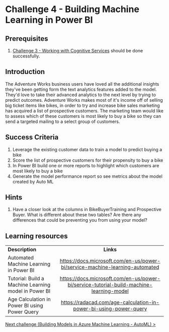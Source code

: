 # Challenge 4 - Building Machine Learning in Power BI

## Prerequisites

1. [Challenge 3 - Working with Cognitive Services](./03-CognitiveServices.md) should be done successfully.

## Introduction
The Adventure Works business users have loved all the additional insights they've been getting form the text analytics features added to the model.  They'd love to take their advanced analytics to the next level by trying to predict outcomes.  Adventure Works makes most of it's income off of selling big ticket items like bikes, in order to try and increase bike sales marketing has acquired a list of prospective customers.   The marketing team would like to assess which of these customers is most likely to buy a bike so they can send a targeted mailing to a select group of customers.

## Success Criteria
1.  Leverage the existing customer data to train a model to predict buying a bike
1.  Score the list of prospective customers for their propensity to buy a bike
1.  In Power BI build one or more reports to highlight which customers are most likely to buy a bike
1.  Generate the model performance report so see metrics about the model created by Auto ML

## Hints

1.  Have a closer look at the columns in BikeBuyerTraining and Prospective Buyer.  What is different about these two tables?  Are there any differences that could be preventing you from using your model?

## Learning resources

|                                            |                                                                                                                                                       |
| ------------------------------------------ | :---------------------------------------------------------------------------------------------------------------------------------------------------: |
| **Description**                            |                                                                       **Links**                                                                       |
| Automated Machine Learning in Power BI | <https://docs.microsoft.com/en-us/power-bi/service-machine-learning-automated> |
| Tutorial: Build a Machine Learning model in Power BI | <https://docs.microsoft.com/en-us/power-bi/service-tutorial-build-machine-learning-model> |
| Age Calculation in Power BI using Power Query | <https://radacad.com/age-calculation-in-power-bi-using-power-query> |


[Next challenge (Building Models in Azure Machine Learning - AutoML) >](./05-AMLAutoML.md)
